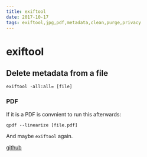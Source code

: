 ```yaml
---
title: exiftool
date: 2017-10-17
tags: exiftool,jpg,pdf,metadata,clean,purge,privacy
---
```

# exiftool

## Delete metadata from a file

`exiftool -all:all= [file]`

### PDF

If it is a PDF is convnient to run this afterwards:

`qpdf --linearize [file.pdf]`

And maybe `exiftool` again.

[github](https://gist.github.com/hubgit/6078384)
